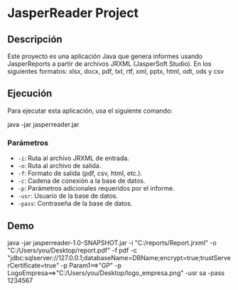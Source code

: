 # JasperReader Project

## Descripción
Este proyecto es una aplicación Java que genera informes usando JasperReports a partir de archivos JRXML (JasperSoft Studio).
En los siguientes formatos: xlsx, docx, pdf, txt, rtf, xml, pptx, html, odt, ods y csv

## Ejecución
Para ejecutar esta aplicación, usa el siguiente comando:

java -jar jasperreader.jar 

### Parámetros
- `-i`: Ruta al archivo JRXML de entrada.
- `-o`: Ruta al archivo de salida.
- `-f`: Formato de salida (pdf, csv, html, etc.).
- `-c`: Cadena de conexión a la base de datos.
- `-p`: Parámetros adicionales requeridos por el informe.
- `-usr`: Usuario de la base de datos.
- `-pass`: Contraseña de la base de datos.


## Demo
java -jar jasperreader-1.0-SNAPSHOT.jar -i "C:/reports/Report.jrxml" -o "C:/Users/you/Desktop/report.pdf" -f pdf -c "jdbc:sqlserver://127.0.0.1;databaseName=DBName;encrypt=true;trustServerCertificate=true" -p Param1==>"GP" -p LogoEmpresa==>"C:/Users/you/Desktop/logo_empresa.png" -usr sa -pass 1234567